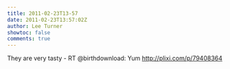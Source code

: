```yaml
---
title: 2011-02-23T13-57
date: 2011-02-23T13:57:02Z
author: Lee Turner
showtoc: false
comments: true
---
```


They are very tasty - RT @birthdownload: Yum http://plixi.com/p/79408364

